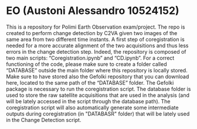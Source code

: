 # EO (Austoni Alessandro 10524152)
This is a repository for Polimi Earth Observation exam/project.
The repo is created to perform change detection by C2VA given two images of the same area from two different time instants. A first step of coregistration is needed for a more accurate alignment of the two acquisitions and thus less errors in the change detection step. Indeed, the repository is composed of two main scripts: “Coregistration.ipynb” and “CD.ipynb”.
For a correct functioning of the code, please make sure to create a folder called “DATABASE” outside the main folder where this repository is locally stored. Make sure to have stored also the Gefolki repository that you can download here, located to the same path of the “DATABASE” folder.
The Gefolki package is necessary to run the coregistration script.
The database folder is used to store the raw satellite acquisitions that are used in the analysis (and will be lately accessed in the script through the database path). The coregistration script will also automatically generate some intermediate outputs during coregistration (in "DATABASR" folder) that will be lately used in the Change Detection script.
